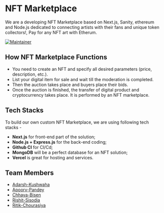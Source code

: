 # NFT Marketplace

We are a developing NFT Marketplace based on Next.js, Sanity, ethereum and Node.js dedicated to connecting artists with their fans and unique token collectors!, Pay for any NFT art with Etherum.

[![Maintainer](https://img.shields.io/badge/maintainer-batashe-green)](https://github.com/batashe)


## How NFT Marketplace Functions
* You need to create an NFT and specify all desired parameters (price, description, etc.).
* List your digital item for sale and wait till the moderation is completed.
* Then the auction takes place and buyers place their bids.
* Once the auction is finished, the transfer of digital product and cryptocurrency takes place. It is performed by an NFT marketplace. 

## Tech Stacks
To build our own custom NFT Marketplace, we are using following tech stacks -
* **Next.js** for front-end part of the solution;
* **Node.js + Express.js** for the back-end coding;
* **Github CI** for CI/Cd;
* **MongoDB** will be a perfect database for an NFT solution;
* **Vercel** is great for hosting and services. 

## Team Members

- [Adarsh-Kushwaha](https://github.com/Adarsh-kushwaha/)
- [Apoorv-Pandey](https://github.com/apoorvpandey0/)
- [Chhaya-Bisen](https://github.com/Chhaya141/)
- [Rishit-Sisodia](https://github.com/Rishit605/)
- [Ritik-Chourasiya](https://github.com/theritikchoure/)
 